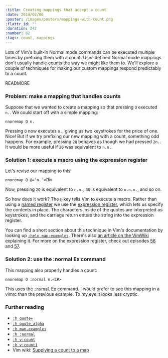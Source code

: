 ```yaml
--- 
:title: Creating mappings that accept a count
:date: 2014/02/06
:poster: /images/posters/mappings-with-count.png
:flattr_id: ""
:duration: 242
:number: 62
:tags: count, mappings
---
```


Lots of Vim's built-in Normal mode commands can be executed multiple times by prefixing them with a count. User-defined Normal mode mappings don't usually handle counts the way we might like them to. We'll explore a couple of techniques for making our custom mappings respond predictably to a count.

READMORE

### Problem: make a mapping that handles counts

Suppose that we wanted to create a mapping so that pressing `Q` executed `n.`. We could start off with a simple mapping:

```viml
nnoremap Q n.
```

Pressing `Q` now executes `n.`, giving us two keystrokes for the price of one. Nice! But if we try prefixing our new mapping with a count, something odd happens. For example, pressing `2Q` behaves as though we had pressed `2n.`. It would be more useful if `2Q` was equivalent to `n.n.`.

### Solution 1: execute a macro using the expression register

Let's revise our mapping to this:

```viml
nnoremap Q @='n.'<CR>
```

Now, pressing `2Q` is equivalent to `n.n.`, `3Q` is equivalent to `n.n.n.`, and so on.

So how does it work? The `@` key tells Vim to execute a macro. Rather than using a [named register][quotea] we use the [expression register][@=], which lets us specify the contents in place. The characters inside of the quotes are interpreted as keystrokes, and the carriage return enters the string into the expression register.

You can find a short section about this technique in Vim's documentation by looking up [`:help map-examples`][map-examples].
There's also [an article on the VimWiki][wiki] explaining it.
For more on the expression register, check out episodes [56](/e/56) and [57](/e/57).

### Solution 2: use the :normal Ex command

This mapping also properly handles a count:

```viml
nnoremap Q :normal n.<CR>
```

This uses the [`:normal`][:normal] Ex command. I would prefer to see this mapping in a vimrc than the previous example. To my eye it looks less cryptic.

### Further reading

* [`:h quote=`][@=]
* [`:h quote_alpha`][quotea]
* [`:h map-examples`][map-examples]
* [`:h :normal`][:normal]
* [`:h v:count`][v:count]
* [`:h v:count1`][v:count1]
* Vim wiki: [Supplying a count to a map][wiki]

[map-examples]: http://vimdoc.sourceforge.net/htmldoc/map.html#map-examples
[wiki]: http://vim.wikia.com/wiki/Mapping_keys_in_Vim_-_Tutorial_(Part_2)#Supplying_a_count_to_a_map
[@=]: http://vimdoc.sourceforge.net/htmldoc/change.html#quote=
[quotea]: http://vimdoc.sourceforge.net/htmldoc/change.html#quote_alpha
[v:count]: http://vimdoc.sourceforge.net/htmldoc/eval.html#v:count
[v:count1]: http://vimdoc.sourceforge.net/htmldoc/eval.html#v:count1
[:normal]: http://vimdoc.sourceforge.net/htmldoc/various.html#:norm
